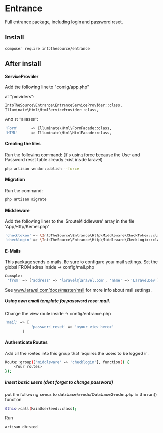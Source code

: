 # Entrance
Full entrance package, including login and password reset.

## Install
```bash
composer require intothesource/entrance
```

## After install

#### ServiceProvider
Add the following line to "config/app.php"

at "providers":

```bash
IntoTheSource\Entrance\EntranceServiceProvider::class,
Illuminate\Html\HtmlServiceProvider::class,
```

And at "aliases":

```bash
'Form'      => Illuminate\Html\FormFacade::class,
'HTML'      => Illuminate\Html\HtmlFacade::class,
```

#### Creating the files
Run the following command:
(It's using force because the User and Password reset table already exist inside laravel)
```bash
php artisan vendor:publish --force
```

#### Migration

Run the command: 
```bash
php artisan migrate
```

#### Middleware

Add the following lines to the '$routeMiddleware' array in the file 'App/Http/Kernel.php'

```bash
'checktoken' => \IntoTheSource\Entrance\Http\Middleware\CheckToken::class,
'checklogin' => \IntoTheSource\Entrance\Http\Middleware\CheckLogin::class,
```

#### E-Mails
This package sends e-mails. Be sure to configure your mail settings.
Set the global FROM adres inside -> config/mail.php
```bash
Exmaple:
 'from' => ['address' => 'laravel@laravel.com', 'name' => 'LaravelDev'],
```
See www.laravel.com/docs/master/mail for more info about mail settings.

##### Using own email template for password reset mail.
Change the view route inside -> config/entrance.php
```bash
'mail' => [
 			'password_reset' => '<your view here>'
 		]
```

#### Authenticate Routes
Add all the routes into this group that requires the users to be logged in.
```bash
Route::group(['middleware' => 'checklogin'], function() {
    <Your routes>
});
```

##### Insert basic users (dont forget to change password)
put the following seeds to database/seeds/DatabaseSeeder.php in the run() function<br>
```bash
$this->call(MainUserSeed::class);
```
Run
```bash
artisan db:seed
```
